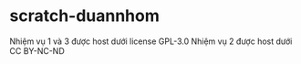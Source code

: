 # scratch-duannhom
Nhiệm vụ 1 và 3 được host dưới license GPL-3.0
Nhiệm vụ 2 được host dưới CC BY-NC-ND
